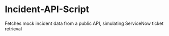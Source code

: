# Incident-API-Script
Fetches mock incident data from a public API, simulating ServiceNow ticket retrieval
